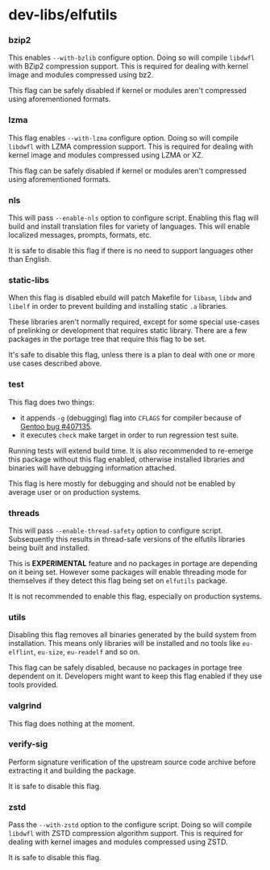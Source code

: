 # dev-libs/elfutils

### bzip2
This enables `--with-bzlib` configure option. Doing so will compile `libdwfl` with BZip2 compression support. This is required for dealing with kernel image and modules compressed using bz2.

This flag can be safely disabled if kernel or modules aren't compressed using aforementioned formats.

### lzma
This flag enables `--with-lzma` configure option. Doing so will compile `libdwfl` with LZMA compression support. This is required for dealing with kernel image and modules compressed using LZMA or XZ.

This flag can be safely disabled if kernel or modules aren't compressed using aforementioned formats.

### nls
This will pass `--enable-nls` option to configure script. Enabling this flag will build and install translation files for variety of languages. This will enable localized messages, prompts, formats, etc.

It is safe to disable this flag if there is no need to support languages other than English.

### static-libs
When this flag is disabled ebuild will patch Makefile for `libasm`, `libdw` and `libelf` in order to prevent building and installing static `.a` libraries.

These libraries aren't normally required, except for some special use-cases of prelinking or development that requires static library. There are a few packages in the portage tree that require this flag to be set.

It's safe to disable this flag, unless there is a plan to deal with one or more use cases described above.

### test
This flag does two things:

- it appends `-g` (debugging) flag into `CFLAGS` for compiler because of [Gentoo bug #407135](https://bugs.gentoo.org/407135).
- it executes `check` make target in order to run regression test suite.

Running tests will extend build time. It is also recommended to re-emerge this package without this flag enabled, otherwise installed libraries and binaries will have debugging information attached.

This flag is here mostly for debugging and should not be enabled by average user or on production systems.

### threads
This will pass `--enable-thread-safety` option to configure script. Subsequently this results in thread-safe versions of the elfutils libraries being built and installed.

This is **EXPERIMENTAL** feature and no packages in portage are depending on it being set. However some packages will enable threading mode for themselves if they detect this flag being set on `elfutils` package.

It is not recommended to enable this flag, especially on production systems.

### utils
Disabling this flag removes all binaries generated by the build system from installation. This means only libraries will be installed and no tools like `eu-elflint`, `eu-size`, `eu-readelf` and so on.

This flag can be safely disabled, because no packages in portage tree dependent on it. Developers might want to keep this flag enabled if they use tools provided.

### valgrind
This flag does nothing at the moment.

### verify-sig
Perform signature verification of the upstream source code archive before extracting it and building the package.

It is safe to disable this flag.

### zstd
Pass the `--with-zstd` option to the configure script. Doing so will compile `libdwfl` with ZSTD compression algorithm support. This is required for dealing with kernel images and modules compressed using ZSTD.

It is safe to disable this flag.
